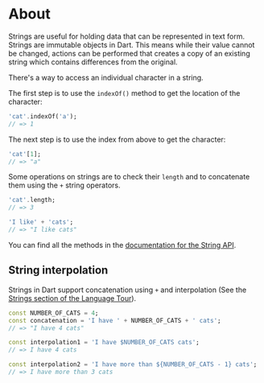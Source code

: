 # About

Strings are useful for holding data that can be represented in text form. Strings are immutable objects in Dart. This means while their value cannot be changed, actions can be performed that creates a copy of an existing string which contains differences from the original.

There's a way to access an individual character in a string.

The first step is to use the `indexOf()` method to get the location of the character:

```dart
'cat'.indexOf('a');
// => 1
```

The next step is to use the index from above to get the character:

```dart
'cat'[1];
// => "a"
```

Some operations on strings are to check their `length` and to concatenate them using the `+` string operators.

```dart
'cat'.length;
// => 3

'I like' + 'cats';
// => "I like cats"
```

You can find all the methods in the [documentation for the String API][string-api].

## String interpolation

Strings in Dart support concatenation using `+` and interpolation (See the [Strings section of the Language Tour][strings-tour]).

```dart
const NUMBER_OF_CATS = 4;
const concatenation = 'I have ' + NUMBER_OF_CATS + ' cats';
// => "I have 4 cats"

const interpolation1 = 'I have $NUMBER_OF_CATS cats';
// => I have 4 cats

const interpolation2 = 'I have more than ${NUMBER_OF_CATS - 1} cats';
// => I have more than 3 cats
```

[string-api]: https://api.dart.dev/stable/2.12.4/dart-core/String-class.html
[strings-tour]: https://dart.dev/guides/language/language-tour#strings